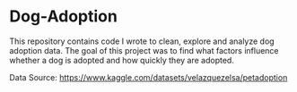 # Dog-Adoption
This repository contains code I wrote to clean, explore and analyze dog adoption data. The goal of this project was to find what factors influence whether a dog is adopted and how quickly they are adopted.

Data Source: https://www.kaggle.com/datasets/velazquezelsa/petadoption
